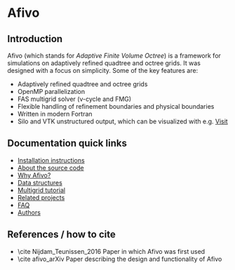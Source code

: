 # Afivo

## Introduction

Afivo (which stands for *Adaptive Finite Volume Octree*) is a framework for
simulations on adaptively refined quadtree and octree grids. It was designed
with a focus on simplicity. Some of the key features are:

* Adaptively refined quadtree and octree grids
* OpenMP parallelization
* FAS multigrid solver (v-cycle and FMG)
* Flexible handling of refinement boundaries and physical boundaries
* Written in modern Fortran
* Silo and VTK unstructured output, which can be visualized with e.g.
  [Visit](https://wci.llnl.gov/simulation/computer-codes/visit)

## Documentation quick links

* [Installation instructions](documentation/installation.md)
* [About the source code](documentation/source_code.md)
* [Why Afivo?](documentation/why_afivo.md)
* [Data structures](documentation/data_structures.md)
* [Multigrid tutorial](documentation/multigrid_tutorial.md)
* [Related projects](documentation/other_projects.md)
* [FAQ](documentation/faq.md)
* [Authors](documentation/authors.md)

## References / how to cite

* \cite Nijdam_Teunissen_2016 Paper in which Afivo was first used
* \cite afivo_arXiv Paper describing the design and functionality of Afivo
